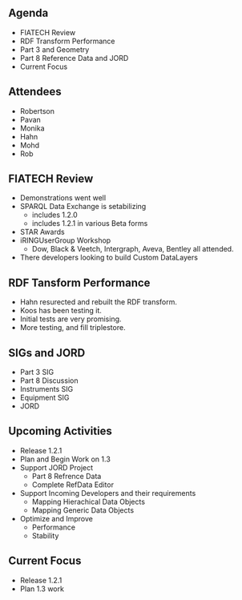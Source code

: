 ## Agenda ##
  * FIATECH Review
  * RDF Transform Performance
  * Part 3 and Geometry
  * Part 8 Reference Data and JORD
  * Current Focus

## Attendees ##
  * Robertson
  * Pavan
  * Monika
  * Hahn
  * Mohd
  * Rob

## FIATECH Review ##
  * Demonstrations went well
  * SPARQL Data Exchange is setabilizing
    * includes 1.2.0
    * includes 1.2.1 in various Beta forms
  * STAR Awards
  * iRINGUserGroup Workshop
    * Dow, Black & Veetch, Intergraph, Aveva, Bentley all attended.
  * There developers looking to build Custom DataLayers

## RDF Tansform Performance ##
  * Hahn resurected and rebuilt the RDF transform.
  * Koos has been testing it.
  * Initial tests are very promising.
  * More testing, and fill triplestore.

## SIGs and JORD ##
  * Part 3 SIG
  * Part 8 Discussion
  * Instruments SIG
  * Equipment SIG
  * JORD

## Upcoming Activities ##
  * Release 1.2.1
  * Plan and Begin Work on 1.3
  * Support JORD Project
    * Part 8 Refrence Data
    * Complete RefData Editor
  * Support Incoming Developers and their requirements
    * Mapping Hierachical Data Objects
    * Mapping Generic Data Objects
  * Optimize and Improve
    * Performance
    * Stability

## Current Focus ##
  * Release 1.2.1
  * Plan 1.3 work